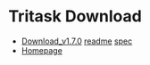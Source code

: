 # Tritask Download
- [Download_v1.7.0](https://github.com/tritask/tritask-sta-bin/raw/master/v1.7.0/tritask-sta_v1.7.0.zip) [readme](v1.7.0/README.md) [spec](v1.7.0/specification.md)
- [Homepage](https://tritask.github.io/tritask-web/)
